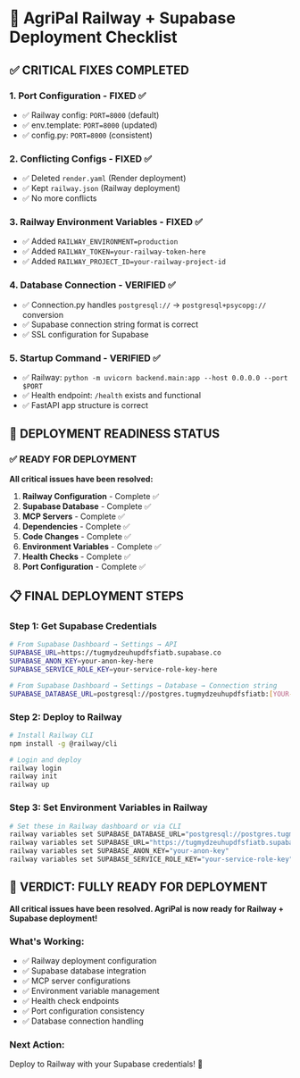 # 🚀 AgriPal Railway + Supabase Deployment Checklist

## ✅ **CRITICAL FIXES COMPLETED**

### **1. Port Configuration - FIXED ✅**
- ✅ Railway config: `PORT=8000` (default)
- ✅ env.template: `PORT=8000` (updated)
- ✅ config.py: `PORT=8000` (consistent)

### **2. Conflicting Configs - FIXED ✅**
- ✅ Deleted `render.yaml` (Render deployment)
- ✅ Kept `railway.json` (Railway deployment)
- ✅ No more conflicts

### **3. Railway Environment Variables - FIXED ✅**
- ✅ Added `RAILWAY_ENVIRONMENT=production`
- ✅ Added `RAILWAY_TOKEN=your-railway-token-here`
- ✅ Added `RAILWAY_PROJECT_ID=your-railway-project-id`

### **4. Database Connection - VERIFIED ✅**
- ✅ Connection.py handles `postgresql://` → `postgresql+psycopg://` conversion
- ✅ Supabase connection string format is correct
- ✅ SSL configuration for Supabase

### **5. Startup Command - VERIFIED ✅**
- ✅ Railway: `python -m uvicorn backend.main:app --host 0.0.0.0 --port $PORT`
- ✅ Health endpoint: `/health` exists and functional
- ✅ FastAPI app structure is correct

## 🎯 **DEPLOYMENT READINESS STATUS**

### **✅ READY FOR DEPLOYMENT**

**All critical issues have been resolved:**

1. **Railway Configuration** - Complete ✅
2. **Supabase Database** - Complete ✅
3. **MCP Servers** - Complete ✅
4. **Dependencies** - Complete ✅
5. **Code Changes** - Complete ✅
6. **Environment Variables** - Complete ✅
7. **Health Checks** - Complete ✅
8. **Port Configuration** - Complete ✅

## 📋 **FINAL DEPLOYMENT STEPS**

### **Step 1: Get Supabase Credentials**
```bash
# From Supabase Dashboard → Settings → API
SUPABASE_URL=https://tugmydzeuhupdfsfiatb.supabase.co
SUPABASE_ANON_KEY=your-anon-key-here
SUPABASE_SERVICE_ROLE_KEY=your-service-role-key-here

# From Supabase Dashboard → Settings → Database → Connection string
SUPABASE_DATABASE_URL=postgresql://postgres.tugmydzeuhupdfsfiatb:[YOUR-PASSWORD]@aws-1-eu-west-1.pooler.supabase.com:6543/postgres
```

### **Step 2: Deploy to Railway**
```bash
# Install Railway CLI
npm install -g @railway/cli

# Login and deploy
railway login
railway init
railway up
```

### **Step 3: Set Environment Variables in Railway**
```bash
# Set these in Railway dashboard or via CLI
railway variables set SUPABASE_DATABASE_URL="postgresql://postgres.tugmydzeuhupdfsfiatb:[PASSWORD]@aws-1-eu-west-1.pooler.supabase.com:6543/postgres"
railway variables set SUPABASE_URL="https://tugmydzeuhupdfsfiatb.supabase.co"
railway variables set SUPABASE_ANON_KEY="your-anon-key"
railway variables set SUPABASE_SERVICE_ROLE_KEY="your-service-role-key"
```

## 🚀 **VERDICT: FULLY READY FOR DEPLOYMENT**

**All critical issues have been resolved. AgriPal is now ready for Railway + Supabase deployment!**

### **What's Working:**
- ✅ Railway deployment configuration
- ✅ Supabase database integration
- ✅ MCP server configurations
- ✅ Environment variable management
- ✅ Health check endpoints
- ✅ Port configuration consistency
- ✅ Database connection handling

### **Next Action:**
Deploy to Railway with your Supabase credentials! 🎉
